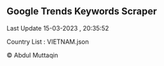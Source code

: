 

## Google Trends Keywords Scraper 
 
Last Update 15-03-2023 , 20:35:52

Country List :
VIETNAM.json



© Abdul Muttaqin 
